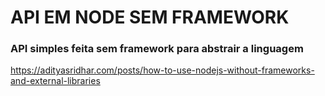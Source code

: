 # API EM NODE SEM FRAMEWORK

### API simples feita sem framework para abstrair a linguagem

https://adityasridhar.com/posts/how-to-use-nodejs-without-frameworks-and-external-libraries